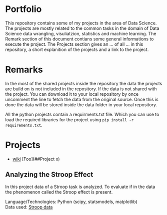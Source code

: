 # Portfolio

This repository contains some of my projects in the area of Data Science. The projects are mostly related to the common tasks in the domain of Data Science data wrangling, visuliatzion, statistics and machine learning.
The Remark section of this document contians some general informations to execute the project.
The Projects section gives an ... of all ... in this repository, a short explanition of the projects and a link to the project.
# Remarks

In the most of the shared projects inside the repository the data the projects are build on is not included in the repository.
If the data is not shared with the project. You can download it to your local repository by once uncomment the line to fetch the data from the original source. Once this is done the data will be stored inside the data folder in your local repository.

All the python projects contain a requirments.txt file. Which you can use to load the required libraries for the project using ``pip install -r requirements.txt``.

# Projects

*  [wiki](https://github.com/nilbus/github-portfolio/wiki) [Foo](##Project x)

## Analyzing the Stroop Effect
In this project data of a Stroop task is analyzed. To evaluate if in the data the phenomenon called the Stroop effect is present.

Language/Technologies: Python (scipy, statsmodels, matplotlib)  
Data used: [Stroop data](https://www.google.com/url?q=https://drive.google.com/file/d/0B9Yf01UaIbUgQXpYb2NhZ29yX1U/view?usp%3Dsharing&sa=D&ust=1485701730039000&usg=AFQjCNGwMaCWnQ8lZfV8LEmhI_b6mdfQ7Q)
